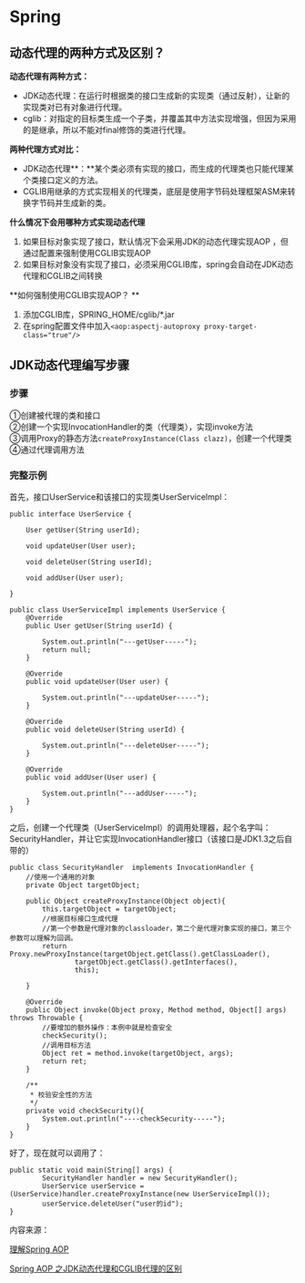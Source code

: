 # Spring

## 动态代理的两种方式及区别？

**动态代理有两种方式：**

* JDK动态代理：在运行时根据类的接口生成新的实现类（通过反射），让新的实现类对已有对象进行代理。
* cglib：对指定的目标类生成一个子类，并覆盖其中方法实现增强，但因为采用的是继承，所以不能对final修饰的类进行代理。

**两种代理方式对比：**

* JDK动态代理**：**某个类必须有实现的接口，而生成的代理类也只能代理某个类接口定义的方法。
* CGLIB用继承的方式实现相关的代理类，底层是使用字节码处理框架ASM来转换字节码并生成新的类。

**什么情况下会用哪种方式实现动态代理**

1. 如果目标对象实现了接口，默认情况下会采用JDK的动态代理实现AOP ，但通过配置来强制使用CGLIB实现AOP
2. 如果目标对象没有实现了接口，必须采用CGLIB库，spring会自动在JDK动态代理和CGLIB之间转换

**如何强制使用CGLIB实现AOP？ **

1. 添加CGLIB库，SPRING\_HOME/cglib/\*.jar
2. 在spring配置文件中加入`<aop:aspectj-autoproxy proxy-target-class="true"/>`

## JDK动态代理编写步骤

### 步骤

①创建被代理的类和接口  
②创建一个实现InvocationHandler的类（代理类），实现invoke方法  
③调用Proxy的静态方法`createProxyInstance(Class clazz)`，创建一个代理类  
④通过代理调用方法

### 完整示例

首先，接口UserService和该接口的实现类UserServiceImpl：

```text
public interface UserService {

    User getUser(String userId);

    void updateUser(User user);

    void deleteUser(String userId);

    void addUser(User user);

}

public class UserServiceImpl implements UserService {
    @Override
    public User getUser(String userId) {

        System.out.println("---getUser-----");
        return null;
    }

    @Override
    public void updateUser(User user) {

        System.out.println("---updateUser-----");
    }

    @Override
    public void deleteUser(String userId) {

        System.out.println("---deleteUser-----");
    }

    @Override
    public void addUser(User user) {

        System.out.println("---addUser-----");
    }
}
```

之后，创建一个代理类（UserServiceImpl）的调用处理器，起个名字叫：SecurityHandler，并让它实现InvocationHandler接口（该接口是JDK1.3之后自带的）

```text
public class SecurityHandler  implements InvocationHandler {
    //使用一个通用的对象
    private Object targetObject;

    public Object createProxyInstance(Object object){
        this.targetObject = targetObject;
        //根据目标接口生成代理
        //第一个参数是代理对象的classloader，第二个是代理对象实现的接口，第三个参数可以理解为回调。
        return Proxy.newProxyInstance(targetObject.getClass().getClassLoader(),
                targetObject.getClass().getInterfaces(),
                this);

    }

    @Override
    public Object invoke(Object proxy, Method method, Object[] args) throws Throwable {
        //要增加的额外操作：本例中就是检查安全
        checkSecurity();
        //调用目标方法
        Object ret = method.invoke(targetObject, args);
        return ret;
    }

    /**
     * 校验安全性的方法
     */
    private void checkSecurity(){
        System.out.println("----checkSecurity-----");
    }
}
```

好了，现在就可以调用了：

```text
public static void main(String[] args) {
        SecurityHandler handler = new SecurityHandler();
        UserService userService = (UserService)handler.createProxyInstance(new UserServiceImpl());
        userService.deleteUser("user的id");
}
```

内容来源：

[理解Spring AOP](https://www.jianshu.com/p/58d6901e2cbd)

[Spring AOP 之JDK动态代理和CGLIB代理的区别](http://youyu4.iteye.com/blog/2348704)

